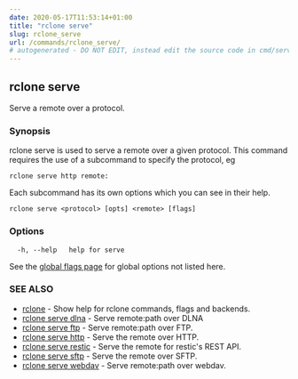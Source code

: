 ```yaml
---
date: 2020-05-17T11:53:14+01:00
title: "rclone serve"
slug: rclone_serve
url: /commands/rclone_serve/
# autogenerated - DO NOT EDIT, instead edit the source code in cmd/serve/ and as part of making a release run "make commanddocs"
---
```

## rclone serve

Serve a remote over a protocol.

### Synopsis

rclone serve is used to serve a remote over a given protocol. This
command requires the use of a subcommand to specify the protocol, eg

    rclone serve http remote:

Each subcommand has its own options which you can see in their help.


```
rclone serve <protocol> [opts] <remote> [flags]
```

### Options

```
  -h, --help   help for serve
```

See the [global flags page](/flags/) for global options not listed here.

### SEE ALSO

* [rclone](/commands/rclone/)	 - Show help for rclone commands, flags and backends.
* [rclone serve dlna](/commands/rclone_serve_dlna/)	 - Serve remote:path over DLNA
* [rclone serve ftp](/commands/rclone_serve_ftp/)	 - Serve remote:path over FTP.
* [rclone serve http](/commands/rclone_serve_http/)	 - Serve the remote over HTTP.
* [rclone serve restic](/commands/rclone_serve_restic/)	 - Serve the remote for restic's REST API.
* [rclone serve sftp](/commands/rclone_serve_sftp/)	 - Serve the remote over SFTP.
* [rclone serve webdav](/commands/rclone_serve_webdav/)	 - Serve remote:path over webdav.


